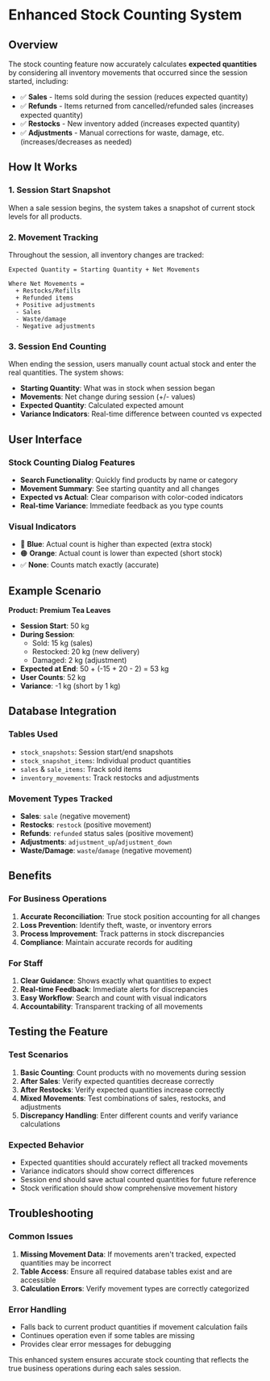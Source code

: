 # Enhanced Stock Counting System

## Overview
The stock counting feature now accurately calculates **expected quantities** by considering all inventory movements that occurred since the session started, including:

- ✅ **Sales** - Items sold during the session (reduces expected quantity)
- ✅ **Refunds** - Items returned from cancelled/refunded sales (increases expected quantity)  
- ✅ **Restocks** - New inventory added (increases expected quantity)
- ✅ **Adjustments** - Manual corrections for waste, damage, etc. (increases/decreases as needed)

## How It Works

### 1. Session Start Snapshot
When a sale session begins, the system takes a snapshot of current stock levels for all products.

### 2. Movement Tracking
Throughout the session, all inventory changes are tracked:
```
Expected Quantity = Starting Quantity + Net Movements

Where Net Movements = 
  + Restocks/Refills
  + Refunded items  
  + Positive adjustments
  - Sales
  - Waste/damage
  - Negative adjustments
```

### 3. Session End Counting
When ending the session, users manually count actual stock and enter the real quantities. The system shows:
- **Starting Quantity**: What was in stock when session began
- **Movements**: Net change during session (+/- values)
- **Expected Quantity**: Calculated expected amount
- **Variance Indicators**: Real-time difference between counted vs expected

## User Interface

### Stock Counting Dialog Features
- **Search Functionality**: Quickly find products by name or category
- **Movement Summary**: See starting quantity and all changes
- **Expected vs Actual**: Clear comparison with color-coded indicators
- **Real-time Variance**: Immediate feedback as you type counts

### Visual Indicators
- 🔵 **Blue**: Actual count is higher than expected (extra stock)
- 🟠 **Orange**: Actual count is lower than expected (short stock)
- ✅ **None**: Counts match exactly (accurate)

## Example Scenario

**Product: Premium Tea Leaves**
- **Session Start**: 50 kg
- **During Session**:
  - Sold: 15 kg (sales)
  - Restocked: 20 kg (new delivery)
  - Damaged: 2 kg (adjustment)
- **Expected at End**: 50 + (-15 + 20 - 2) = 53 kg
- **User Counts**: 52 kg
- **Variance**: -1 kg (short by 1 kg)

## Database Integration

### Tables Used
- `stock_snapshots`: Session start/end snapshots
- `stock_snapshot_items`: Individual product quantities
- `sales` & `sale_items`: Track sold items
- `inventory_movements`: Track restocks and adjustments

### Movement Types Tracked
- **Sales**: `sale` (negative movement)
- **Restocks**: `restock` (positive movement)
- **Refunds**: `refunded` status sales (positive movement)
- **Adjustments**: `adjustment_up`/`adjustment_down`
- **Waste/Damage**: `waste`/`damage` (negative movement)

## Benefits

### For Business Operations
1. **Accurate Reconciliation**: True stock position accounting for all changes
2. **Loss Prevention**: Identify theft, waste, or inventory errors
3. **Process Improvement**: Track patterns in stock discrepancies
4. **Compliance**: Maintain accurate records for auditing

### For Staff
1. **Clear Guidance**: Shows exactly what quantities to expect
2. **Real-time Feedback**: Immediate alerts for discrepancies
3. **Easy Workflow**: Search and count with visual indicators
4. **Accountability**: Transparent tracking of all movements

## Testing the Feature

### Test Scenarios
1. **Basic Counting**: Count products with no movements during session
2. **After Sales**: Verify expected quantities decrease correctly
3. **After Restocks**: Verify expected quantities increase correctly
4. **Mixed Movements**: Test combinations of sales, restocks, and adjustments
5. **Discrepancy Handling**: Enter different counts and verify variance calculations

### Expected Behavior
- Expected quantities should accurately reflect all tracked movements
- Variance indicators should show correct differences
- Session end should save actual counted quantities for future reference
- Stock verification should show comprehensive movement history

## Troubleshooting

### Common Issues
1. **Missing Movement Data**: If movements aren't tracked, expected quantities may be incorrect
2. **Table Access**: Ensure all required database tables exist and are accessible
3. **Calculation Errors**: Verify movement types are correctly categorized

### Error Handling
- Falls back to current product quantities if movement calculation fails
- Continues operation even if some tables are missing
- Provides clear error messages for debugging

This enhanced system ensures accurate stock counting that reflects the true business operations during each sales session.
